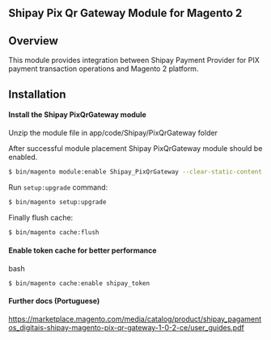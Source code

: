 ## Shipay Pix Qr Gateway Module for Magento 2

## Overview
This module provides integration between Shipay Payment Provider for PIX payment transaction operations and Magento 2 platform.

## Installation

#### Install the Shipay PixQrGateway module

Unzip the module file in app/code/Shipay/PixQrGateway folder 

After successful module placement Shipay PixQrGateway module should be enabled.

```bash
$ bin/magento module:enable Shipay_PixQrGateway --clear-static-content
```

Run `setup:upgrade` command:
```bash
$ bin/magento setup:upgrade
```

Finally flush cache:
```bash
$ bin/magento cache:flush
```

#### Enable token cache for better performance
bash
```
$ bin/magento cache:enable shipay_token
```

#### Further docs (Portuguese)
https://marketplace.magento.com/media/catalog/product/shipay_pagamentos_digitais-shipay-magento-pix-qr-gateway-1-0-2-ce/user_guides.pdf
